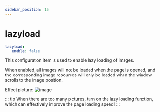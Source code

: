 ```yaml
---
sidebar_position: 15
---
```



# lazyload

````yaml
lazyload:
   enable: false
````

This configuration item is used to enable lazy loading of images.

When enabled, all images will not be loaded when the page is opened, and the corresponding image resources will only be loaded when the window scrolls to the image position.

Effect picture:
![image](https://evan.beee.top/img/image.4xw0l2pjrbo0.png)

::: tip
When there are too many pictures, turn on the lazy loading function, which can effectively improve the page loading speed!
:::
